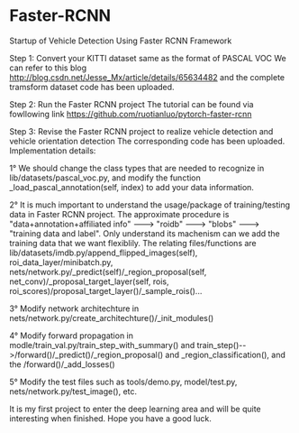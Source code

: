 # Faster-RCNN
Startup of Vehicle Detection Using Faster RCNN Framework

Step 1: Convert your KITTI dataset same as the format of PASCAL VOC
We can refer to this blog
http://blog.csdn.net/Jesse_Mx/article/details/65634482
and the complete tramsform dataset code has been uploaded.

Step 2: Run the Faster RCNN project
The tutorial can be found via fowllowing link
https://github.com/ruotianluo/pytorch-faster-rcnn

Step 3: Revise the Faster RCNN project to realize vehicle detection and vehicle orientation detection
The corresponding code has been uploaded. 
Implementation details:

1° We should change the class types that are needed to recognize in lib/datasets/pascal_voc.py, and modify the function _load_pascal_annotation(self, index) to add your data information.

2° It is much important to understand the usage/package of training/testing data in Faster RCNN project. The approximate procedure is "data+annotation+affiliated info" ---> "roidb" ---> "blobs" ---> "training data and label". Only understand its machenism can we add the training data that we want flexiblily. The relating files/functions are lib/datasets/imdb.py/append_flipped_images(self), roi_data_layer/minibatch.py, nets/network.py/_predict(self)/_region_proposal(self, net_conv)/_proposal_target_layer(self, rois, roi_scores)/proposal_target_layer()/_sample_rois()...

3° Modify network architechture in nets/network.py/create_architechture()/_init_modules()

4° Modify forward propagation in modle/train_val.py/train_step_with_summary() and train_step()-->/forward()/_predict()/_region_proposal() and _region_classification(), and the /forward()/_add_losses()

5° Modify the test files such as tools/demo.py, model/test.py, nets/network.py/test_image(), etc.

It is my first project to enter the deep learning area and will be quite interesting when finished. Hope you have a good luck.
